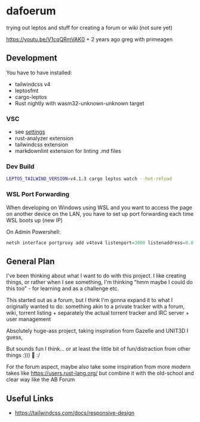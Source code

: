 # dafoerum

trying out leptos and stuff for creating a forum or wiki (not sure yet)

<https://youtu.be/V1cqQRmVAK0> + 2 years ago greg with primeagen

## Development

You have to have installed:

- tailwindcss v4
- leptosfmt
- cargo-leptos
- Rust nightly with wasm32-unknown-unknown target

### VSC

- see [settings](.vscode/settings.json)
- rust-analyzer extension
- tailwindcss extension
- markdownlint extension for linting .md files

### Dev Build

```sh
LEPTOS_TAILWIND_VERSION=v4.1.3 cargo leptos watch --hot-reload
```

### WSL Port Forwarding

When developing on Windows using WSL and you want to access the page on another device on the LAN,
you have to set up port forwarding each time WSL boots up (new IP)

On Admin Powershell:

```powershell
netsh interface portproxy add v4tov4 listenport=3000 listenaddress=0.0.0.0 connectport=3000 connectaddress=$((wsl hostname -I).Trim())
```

## General Plan

I've been thinking about what I want to do with this project. I like creating things,
or rather when I see something, I'm thinking
"hmm maybe I could do this too" - for learning and as a challenge etc.

This started out as a forum, but I think I'm gonna expand it to what I originally wanted to do:
something akin to a private tracker with a forum, wiki,
torrent listing + separately the actual torrent tracker and IRC server + user management

Absolutely huge-ass project, taking inspiration from Gazelle and UNIT3D I guess,

But sounds fun I think... or at least the little bit of fun/distraction from other things :))) 🦊 :/

For the forum aspect, maybe also take some inspiration from more modern takes like <https://users.rust-lang.org/>
but combine it with the old-school and clear way like the AB Forum

## Useful Links

- <https://tailwindcss.com/docs/responsive-design>
